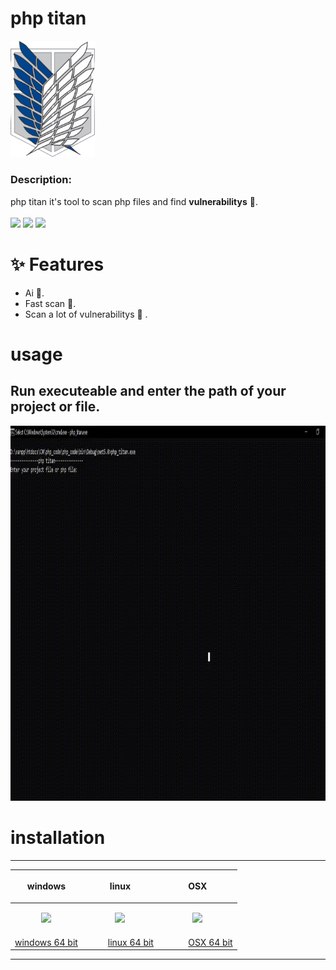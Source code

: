 # php titan 

<img src="https://raw.githubusercontent.com/kira2040k/codes/656eb36bb35530a4e0d0c7e9c236f3e61917ad8d/images/aot_logo.svg" width="135">

### Description:

php titan it's tool to scan php files and find **vulnerabilitys** 🔎.
<br><br><img src="https://img.shields.io/badge/Built%20with-C%20sharp-Purple"> <img src="https://img.shields.io/badge/twitter-kira_321k-blue.svg"> <img src="https://img.shields.io/badge/snapchat-zyse-yellow.svg">

# ✨ Features
- Ai 🤖.
- Fast scan 🚀.
- Scan a lot of vulnerabilitys 🐞 .



# usage
## Run executeable and enter the path of your project or file.

<img src="https://raw.githubusercontent.com/kira2040k/codes/main/images/php_titan_start.gif" width="1000" height="600">



<br>

# installation
<hr>

| <p align="center">windows</p>            | <p align="center">linux </p>                 | <p align="center">OSX</p>                       |
| ----------------------------------------------------------------------------------------------------------------- | --------------------------------------------------------------------------------------------------------------- | --------------------------------------------------------------------------------------------------------------- | 
| <p align="center"><img src="https://img.icons8.com/color/96/000000/windows-10.png" /></p> | <p align="center"><img src="https://img.icons8.com/color/144/000000/linux--v1.png" /></p> | <p align="center"><img src="https://img.icons8.com/color/144/000000/mac-logo.png" /></p> | 
| <a href="https://github.com/kira2040k/php_titan/releases/tag/windows">windows 64 bit</a>              | &nbsp;&nbsp; &nbsp;&nbsp;&nbsp;&nbsp;&nbsp;&nbsp;<a href="https://github.com/kira2040k/php_titan/releases/tag/linux64">linux 64 bit</a>              | &nbsp;&nbsp;&nbsp;&nbsp;&nbsp;&nbsp;&nbsp;&nbsp;&nbsp;&nbsp;                <a href="https://github.com/kira2040k/php_titan/releases/tag/osx64">OSX 64 bit</a>                                                                                               |

<hr>





